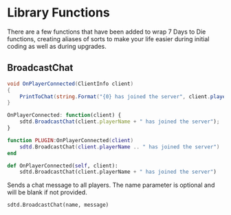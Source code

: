 # Library Functions

There are a few functions that have been added to wrap 7 Days to Die functions, creating aliases of sorts to make your life easier during initial coding as well as during upgrades.

## BroadcastChat

``` csharp
void OnPlayerConnected(ClientInfo client)
{
    PrintToChat(string.Format("{0} has joined the server", client.playerName));
}
```

``` javascript
OnPlayerConnected: function(client) {
    sdtd.BroadcastChat(client.playerName + " has joined the server");
}
```

``` lua
function PLUGIN:OnPlayerConnected(client)
    sdtd.BroadcastChat(client.playerName .. " has joined the server")
end
```

``` python
def OnPlayerConnected(self, client):
    sdtd.BroadcastChat(client.playerName + " has joined the server")
```

Sends a chat message to all players. The name parameter is optional and will be blank if not provided.

`sdtd.BroadcastChat(name, message)`

